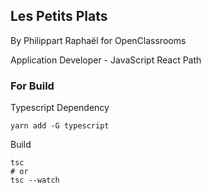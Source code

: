## Les Petits Plats

By Philippart Raphaël for OpenClassrooms

Application Developer - JavaScript React Path

### For Build

Typescript Dependency

```
yarn add -G typescript
```

Build

```
tsc
# or
tsc --watch
```

